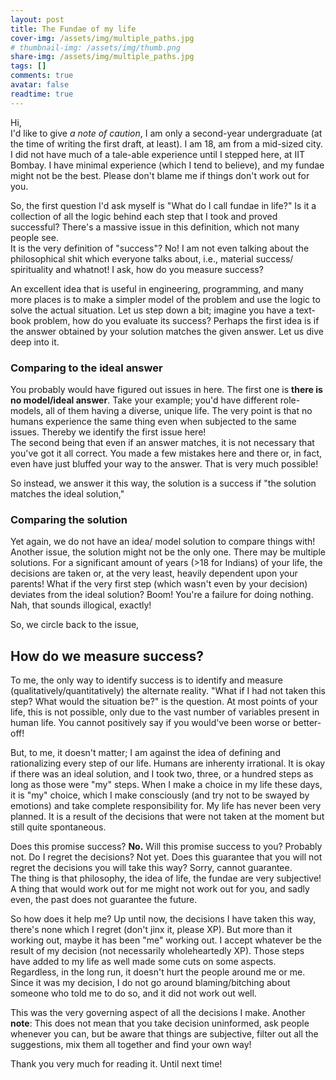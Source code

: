 ```yaml
---
layout: post
title: The Fundae of my life
cover-img: /assets/img/multiple_paths.jpg
# thumbnail-img: /assets/img/thumb.png
share-img: /assets/img/multiple_paths.jpg
tags: []
comments: true
avatar: false
readtime: true
---
```


Hi,  
I'd like to give _a note of caution_, I am only a second-year undergraduate (at the time of writing the first draft, at least). I am 18, am from a mid-sized city. I did not have much of a tale-able experience until I stepped here, at IIT Bombay.
I have minimal experience (which I tend to believe), and my fundae might not be the best. Please don't blame me if things don't work out for you.

So, the first question I'd ask myself is "What do I call fundae in life?" Is it a collection of all the logic behind each step that I took and proved successful? There's a massive issue in this definition, which not many people see.  
It is the very definition of "success"? No! I am not even talking about the philosophical shit which everyone talks about, i.e., material success/ spirituality and whatnot! I ask, how do you measure success?

An excellent idea that is useful in engineering, programming, and many more places is to make a simpler model of the problem and use the logic to solve the actual situation. Let us step down a bit; imagine you have a text-book problem, how do you evaluate its success? Perhaps the first idea is if the answer obtained by your solution matches the given answer. Let us dive deep into it.

### Comparing to the ideal answer
You probably would have figured out issues in here. The first one is **there is no model/ideal answer**. Take your example; you'd have different role-models, all of them having a diverse, unique life.
The very point is that no humans experience the same thing even when subjected to the same issues. Thereby we identify the first issue here!  
The second being that even if an answer matches, it is not necessary that you've got it all correct. You made a few mistakes here and there or, in fact, even have just bluffed your way to the answer.
That is very much possible!

So instead, we answer it this way, the solution is a success if "the solution matches the ideal solution,"  
### Comparing the solution
Yet again, we do not have an idea/ model solution to compare things with!  
Another issue, the solution might not be the only one. There may be multiple solutions. For a significant amount of years (>18 for Indians) of your life, the decisions are taken or, at the very least, heavily dependent upon your parents! What if the very first step (which wasn't even by your decision) deviates from the ideal solution? Boom! You're a failure for doing nothing. Nah, that sounds illogical, exactly!

So, we circle back to the issue,
## How do we measure success?

To me, the only way to identify success is to identify and measure (qualitatively/quantitatively) the alternate reality. "What if I had not taken this step? What would the situation be?"
is the question. At most points of your life, this is not possible, only due to the vast number of variables present in human life. You cannot positively say if you would've been worse
or better-off!

But, to me, it doesn't matter; I am against the idea of defining and rationalizing every step of our life. Humans are inherenty irrational. It is okay if there was an ideal solution, and I took two, three, or a hundred steps as long as those were "my" steps. When I make a choice in my life these days, it is "my" choice, which I make consciously (and try not
to be swayed by emotions) and take complete responsibility for. My life has never been very planned. It is a result of the decisions that were not taken at the moment but still
quite spontaneous.

Does this promise success? **No.** Will this promise success to you? Probably not. Do I regret the decisions? Not yet. Does this guarantee that you will not regret the decisions you will take this way? Sorry, cannot guarantee.  
The thing is that philosophy, the idea of life, the fundae are very subjective! A thing that would work out for me might not work out for you, and sadly even, the past does not guarantee the future.
 
 So how does it help me? Up until now, the decisions I have taken this way, there's none which I regret (don't jinx it, please XP). But more than it working out, maybe it has been 
 "me" working out. I accept whatever be the result of my decision (not necessarily wholeheartedly XP). Those steps have added to my life as well made some cuts on some aspects.
 Regardless, in the long run, it doesn't hurt the people around me or me. Since it was my decision, I do not go around blaming/bitching about someone who told me to do so, and it did not
 work out well.
 
 This was the very governing aspect of all the decisions I make.
 Another **note**: This does not mean that you take decision uninformed, ask people whenever you can, but be aware that things are subjective, filter out all the suggestions, mix them
 all together and find your own way!
 
 Thank you very much for reading it.
 Until next time!
